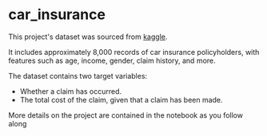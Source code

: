 # car_insurance

This project's dataset was sourced from [kaggle](https://www.kaggle.com/datasets/xiaomengsun/car-insurance-claim-data). 

It includes approximately 8,000 records of car insurance policyholders, with features such as age, income, gender, claim history, and more.

The dataset contains two target variables:

- Whether a claim has occurred.
- The total cost of the claim, given that a claim has been made.

More details on the project are contained in the notebook as you follow along
